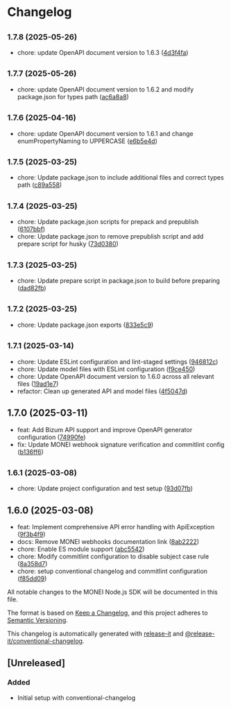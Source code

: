 # Changelog

## <small>1.7.8 (2025-05-26)</small>

* chore: update OpenAPI document version to 1.6.3 ([4d3f4fa](https://github.com/MONEI/monei-node-sdk/commit/4d3f4fa))

## <small>1.7.7 (2025-05-26)</small>

* chore: update OpenAPI document version to 1.6.2 and modify package.json for types path ([ac6a8a8](https://github.com/MONEI/monei-node-sdk/commit/ac6a8a8))

## <small>1.7.6 (2025-04-16)</small>

* chore: update OpenAPI document version to 1.6.1 and change enumPropertyNaming to UPPERCASE ([e6b5e4d](https://github.com/MONEI/monei-node-sdk/commit/e6b5e4d))

## <small>1.7.5 (2025-03-25)</small>

* chore: Update package.json to include additional files and correct types path ([c89a558](https://github.com/MONEI/monei-node-sdk/commit/c89a558))

## <small>1.7.4 (2025-03-25)</small>

* chore: Update package.json scripts for prepack and prepublish ([6107bbf](https://github.com/MONEI/monei-node-sdk/commit/6107bbf))
* chore: Update package.json to remove prepublish script and add prepare script for husky ([73d0380](https://github.com/MONEI/monei-node-sdk/commit/73d0380))

## <small>1.7.3 (2025-03-25)</small>

* chore: Update prepare script in package.json to build before preparing ([dad82fb](https://github.com/MONEI/monei-node-sdk/commit/dad82fb))

## <small>1.7.2 (2025-03-25)</small>

* chore: Update package.json exports ([833e5c9](https://github.com/MONEI/monei-node-sdk/commit/833e5c9))

## <small>1.7.1 (2025-03-14)</small>

* chore: Update ESLint configuration and lint-staged settings ([946812c](https://github.com/MONEI/monei-node-sdk/commit/946812c))
* chore: Update model files with ESLint configuration ([f9ce450](https://github.com/MONEI/monei-node-sdk/commit/f9ce450))
* chore: Update OpenAPI document version to 1.6.0 across all relevant files ([19ad1e7](https://github.com/MONEI/monei-node-sdk/commit/19ad1e7))
* refactor: Clean up generated API and model files ([4f5047d](https://github.com/MONEI/monei-node-sdk/commit/4f5047d))

## 1.7.0 (2025-03-11)

* feat: Add Bizum API support and improve OpenAPI generator configuration ([74990fe](https://github.com/MONEI/monei-node-sdk/commit/74990fe))
* fix: Update MONEI webhook signature verification and commitlint config ([b136ff6](https://github.com/MONEI/monei-node-sdk/commit/b136ff6))

## <small>1.6.1 (2025-03-08)</small>

* chore: Update project configuration and test setup ([93d07fb](https://github.com/MONEI/monei-node-sdk/commit/93d07fb))

## 1.6.0 (2025-03-08)

* feat: Implement comprehensive API error handling with ApiException ([9f3b4f9](https://github.com/MONEI/monei-node-sdk/commit/9f3b4f9))
* docs: Remove MONEI webhooks documentation link ([8ab2222](https://github.com/MONEI/monei-node-sdk/commit/8ab2222))
* chore: Enable ES module support ([abc5542](https://github.com/MONEI/monei-node-sdk/commit/abc5542))
* chore: Modify commitlint configuration to disable subject case rule ([8a358d7](https://github.com/MONEI/monei-node-sdk/commit/8a358d7))
* chore: setup conventional changelog and commitlint configuration ([f85dd09](https://github.com/MONEI/monei-node-sdk/commit/f85dd09))

All notable changes to the MONEI Node.js SDK will be documented in this file.

The format is based on [Keep a Changelog](https://keepachangelog.com/en/1.0.0/),
and this project adheres to [Semantic Versioning](https://semver.org/spec/v2.0.0.html).

This changelog is automatically generated with [release-it](https://github.com/release-it/release-it)
and [@release-it/conventional-changelog](https://github.com/release-it/conventional-changelog).

## [Unreleased]

### Added
- Initial setup with conventional-changelog
